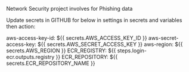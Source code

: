 Network Security project involves for Phishing data

Update secrets in GITHUB for below in settings in secrets and variables then action:

aws-access-key-id: ${{ secrets.AWS_ACCESS_KEY_ID }}
aws-secret-access-key: ${{ secrets.AWS_SECRET_ACCESS_KEY }}
aws-region: ${{ secrets.AWS_REGION }}
ECR_REGISTRY: ${{ steps.login-ecr.outputs.registry }}
ECR_REPOSITORY: ${{ secrets.ECR_REPOSITORY_NAME }}